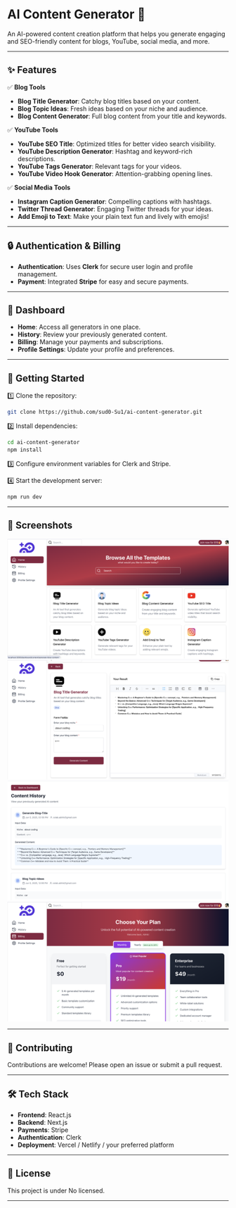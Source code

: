 # AI Content Generator 🚀

An AI-powered content creation platform that helps you generate engaging and SEO-friendly content for blogs, YouTube, social media, and more.

---

## ✨ Features

✅ **Blog Tools**  
- **Blog Title Generator**: Catchy blog titles based on your content.  
- **Blog Topic Ideas**: Fresh ideas based on your niche and audience.  
- **Blog Content Generator**: Full blog content from your title and keywords.  

✅ **YouTube Tools**  
- **YouTube SEO Title**: Optimized titles for better video search visibility.  
- **YouTube Description Generator**: Hashtag and keyword-rich descriptions.  
- **YouTube Tags Generator**: Relevant tags for your videos.  
- **YouTube Video Hook Generator**: Attention-grabbing opening lines.  

✅ **Social Media Tools**  
- **Instagram Caption Generator**: Compelling captions with hashtags.  
- **Twitter Thread Generator**: Engaging Twitter threads for your ideas.  
- **Add Emoji to Text**: Make your plain text fun and lively with emojis!  

---

## 🔒 Authentication & Billing

- **Authentication**: Uses **Clerk** for secure user login and profile management.  
- **Payment**: Integrated **Stripe** for easy and secure payments.  

---

## 📁 Dashboard

- **Home**: Access all generators in one place.  
- **History**: Review your previously generated content.  
- **Billing**: Manage your payments and subscriptions.  
- **Profile Settings**: Update your profile and preferences.  

---

## 🚀 Getting Started

1️⃣ Clone the repository:

```bash
git clone https://github.com/sud0-Su1/ai-content-generator.git
```

2️⃣ Install dependencies:

```bash
cd ai-content-generator
npm install
```

3️⃣ Configure environment variables for Clerk and Stripe.

4️⃣ Start the development server:

```bash
npm run dev
```

---

## 🌟 Screenshots

![Dashboard](./Screenshots/screenshot-1.png)  
![Dashboard](./Screenshots/screenshot-2.png)  
![Dashboard](./Screenshots/screenshot-3.png)  
![Dashboard](./Screenshots/screenshot-4.png)  


---

## 🤝 Contributing

Contributions are welcome! Please open an issue or submit a pull request.

---

## 🛠️ Tech Stack

- **Frontend**: React.js  
- **Backend**: Next.js
- **Payments**: Stripe  
- **Authentication**: Clerk  
- **Deployment**: Vercel / Netlify / your preferred platform  

---

## 📄 License

This project is under No licensed.

---

